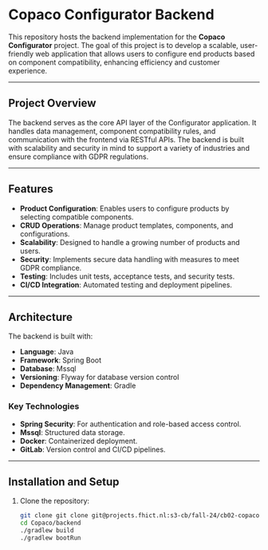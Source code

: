 # Copaco Configurator Backend

This repository hosts the backend implementation for the **Copaco Configurator** project. The goal of this project is to develop a scalable, user-friendly web application that allows users to configure end products based on component compatibility, enhancing efficiency and customer experience.

---

## Project Overview

The backend serves as the core API layer of the Configurator application. It handles data management, component compatibility rules, and communication with the frontend via RESTful APIs. The backend is built with scalability and security in mind to support a variety of industries and ensure compliance with GDPR regulations.

---

## Features

- **Product Configuration**: Enables users to configure products by selecting compatible components.
- **CRUD Operations**: Manage product templates, components, and configurations.
- **Scalability**: Designed to handle a growing number of products and users.
- **Security**: Implements secure data handling with measures to meet GDPR compliance.
- **Testing**: Includes unit tests, acceptance tests, and security tests.
- **CI/CD Integration**: Automated testing and deployment pipelines.

---

## Architecture

The backend is built with:
- **Language**: Java
- **Framework**: Spring Boot
- **Database**: Mssql
- **Versioning**: Flyway for database version control
- **Dependency Management**: Gradle

### Key Technologies
- **Spring Security**: For authentication and role-based access control.
- **Mssql**: Structured data storage.
- **Docker**: Containerized deployment.
- **GitLab**: Version control and CI/CD pipelines.

---

## Installation and Setup

1. Clone the repository:
   ```bash
   git clone git clone git@projects.fhict.nl:s3-cb/fall-24/cb02-copaco/group3/copacoproject.git
   cd Copaco/backend
   ./gradlew build
   ./gradlew bootRun

